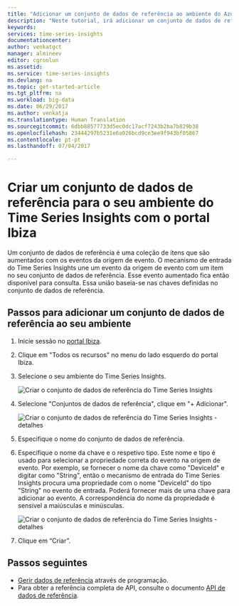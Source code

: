 ```yaml
---
title: "Adicionar um conjunto de dados de referência ao ambiente do Azure Time Series Insights | Microsoft Docs"
description: "Neste tutorial, irá adicionar um conjunto de dados de referência ao seu ambiente do Time Series Insights"
keywords: 
services: time-series-insights
documentationcenter: 
author: venkatgct
manager: almineev
editor: cgronlun
ms.assetid: 
ms.service: time-series-insights
ms.devlang: na
ms.topic: get-started-article
ms.tgt_pltfrm: na
ms.workload: big-data
ms.date: 06/29/2017
ms.author: venkatja
ms.translationtype: Human Translation
ms.sourcegitcommit: 6dbb88577733d5ec0dc17acf7243b2ba7b829b38
ms.openlocfilehash: 23444297b5231e6a026bcd9ce3ee9f943bf05867
ms.contentlocale: pt-pt
ms.lasthandoff: 07/04/2017

---
```


# <a name="create-a-reference-data-set-for-your-time-series-insights-environment-using-the-ibiza-portal"></a>Criar um conjunto de dados de referência para o seu ambiente do Time Series Insights com o portal Ibiza

Um conjunto de dados de referência é uma coleção de itens que são aumentados com os eventos da origem de evento. O mecanismo de entrada do Time Series Insights une um evento da origem de evento com um item no seu conjunto de dados de referência. Esse evento aumentado fica então disponível para consulta. Essa união baseia-se nas chaves definidas no conjunto de dados de referência.

## <a name="steps-to-add-a-reference-data-set-to-your-environment"></a>Passos para adicionar um conjunto de dados de referência ao seu ambiente

1. Inicie sessão no [portal Ibiza](https://portal.azure.com).
2. Clique em "Todos os recursos" no menu do lado esquerdo do portal Ibiza.
3. Selecione o seu ambiente do Time Series Insights.

    ![Criar o conjunto de dados de referência do Time Series Insights](media/add-reference-data-set/getstarted-create-reference-data-set-1.png)

4. Selecione "Conjuntos de dados de referência", clique em "+ Adicionar".

    ![Criar o conjunto de dados de referência do Time Series Insights - detalhes](media/add-reference-data-set/getstarted-create-reference-data-set-2.png)

5. Especifique o nome do conjunto de dados de referência.
6. Especifique o nome da chave e o respetivo tipo. Este nome e tipo é usado para selecionar a propriedade correta do evento na origem de evento. Por exemplo, se fornecer o nome da chave como "DeviceId" e digitar como "String", então o mecanismo de entrada do Time Series Insights procura uma propriedade com o nome "DeviceId" do tipo "String" no evento de entrada. Poderá fornecer mais de uma chave para adicionar ao evento. A correspondência do nome da propriedade é sensível a maiúsculas e minúsculas.

     ![Criar o conjunto de dados de referência do Time Series Insights - detalhes](media/add-reference-data-set/getstarted-create-reference-data-set-3.png)

7. Clique em “Criar”.

## <a name="next-steps"></a>Passos seguintes

* [Gerir dados de referência](time-series-insights-manage-reference-data-csharp.md) através de programação.
* Para obter a referência completa de API, consulte o documento [API de dados de referência](/rest/api/time-series-insights/time-series-insights-reference-reference-data-api).

